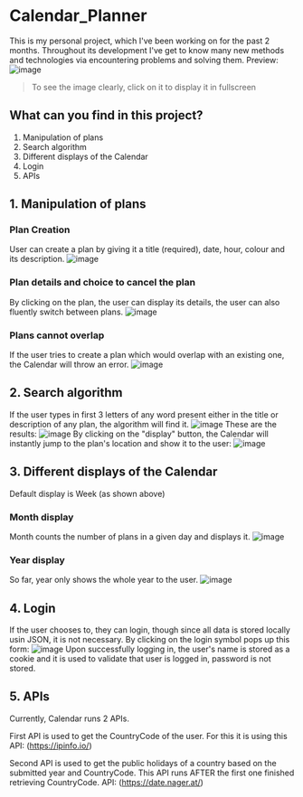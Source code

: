 # Calendar_Planner
This is my personal project, which I've been working on for the past 2 months. Throughout its development I've get to know many new methods and technologies via encountering problems and solving them.
Preview:
![image](https://github.com/IkigaiFumeidesu/Calendar_Planner/assets/150911217/29e5b2e9-d2ae-46e6-8226-3d14bd4c34e0)
> To see the image clearly, click on it to display it in fullscreen

## What can you find in this project?
1. Manipulation of plans
2. Search algorithm
3. Different displays of the Calendar
4. Login
5. APIs

## 1. Manipulation of plans
### Plan Creation
User can create a plan by giving it a title (required), date, hour, colour and its description.
![image](https://github.com/IkigaiFumeidesu/Calendar_Planner/assets/150911217/d27add6b-43c9-400a-ad19-f7e3b6ce1c0a)
### Plan details and choice to cancel the plan
By clicking on the plan, the user can display its details, the user can also fluently switch between plans.
![image](https://github.com/IkigaiFumeidesu/Calendar_Planner/assets/150911217/37c2702e-2e08-444d-87de-c53e43d51119)
### Plans cannot overlap
If the user tries to create a plan which would overlap with an existing one, the Calendar will throw an error.
![image](https://github.com/IkigaiFumeidesu/Calendar_Planner/assets/150911217/ac57a69b-927f-4e74-8694-76f81eabb436)

## 2. Search algorithm
If the user types in first 3 letters of any word present either in the title or description of any plan, the algorithm will find it.
![image](https://github.com/IkigaiFumeidesu/Calendar_Planner/assets/150911217/2216c804-dff4-4542-8b60-74e336371440)
These are the results: 
![image](https://github.com/IkigaiFumeidesu/Calendar_Planner/assets/150911217/8b60aa6e-9afb-405e-a2a6-fb2d2545a852)
By clicking on the "display" button, the Calendar will instantly jump to the plan's location and show it to the user:
![image](https://github.com/IkigaiFumeidesu/Calendar_Planner/assets/150911217/c28d6a1d-09eb-45bd-b7e2-02b90fbb7564)

## 3. Different displays of the Calendar
Default display is Week (as shown above)
### Month display
Month counts the number of plans in a given day and displays it. 
![image](https://github.com/IkigaiFumeidesu/Calendar_Planner/assets/150911217/813f93a6-f24e-490b-b042-188572540bdb)
### Year display
So far, year only shows the whole year to the user.
![image](https://github.com/IkigaiFumeidesu/Calendar_Planner/assets/150911217/331954d4-0f9c-46f6-9231-54f42e2c4ed6)

## 4. Login
If the user chooses to, they can login, though since all data is stored locally usin JSON, it is not necessary.
By clicking on the login symbol pops up this form:
![image](https://github.com/IkigaiFumeidesu/Calendar_Planner/assets/150911217/62707778-bff6-4aa2-8416-4878808316e9)
Upon successfully logging in, the user's name is stored as a cookie and it is used to validate that user is logged in, password is not stored.

## 5. APIs
Currently, Calendar runs 2 APIs. 

First API is used to get the CountryCode of the user. For this it is using this API: (https://ipinfo.io/)

Second API is used to get the public holidays of a country based on the submitted year and CountryCode. This API runs AFTER the first one finished retrieving CountryCode. API: (https://date.nager.at/)








